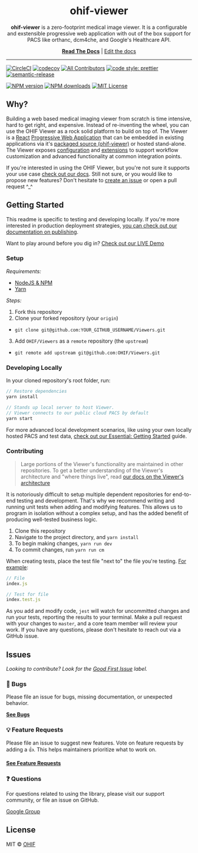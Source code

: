 <!-- prettier-ignore-start -->
<!-- markdownlint-disable -->
<div align="center">
  <h1>ohif-viewer</h1>
  <p><strong>ohif-viewer</strong> is a zero-footprint medical image viewer. It is a configurable and exstensible progressive web application with out of the box support for PACS like orthanc, dcm4che, and Google's Healthcare API.</p>
</div>


<div align="center">
  <a href="https://deploy-preview-398--ohif.netlify.com/"><strong>Read The Docs</strong></a> |
  <a href="https://github.com/OHIF/Viewers/tree/react/docs/latest">Edit the docs</a>
</div>


<hr />

[![CircleCI][circleci-image]][circleci-url]
[![codecov][codecov-image]][codecov-url]
[![All Contributors][all-contributors-image]][contributing-url]
[![code style: prettier][prettier-image]][prettier-url]
[![semantic-release][semantic-image]][semantic-url]

[![NPM version][npm-version-image]][npm-url]
[![NPM downloads][npm-downloads-image]][npm-url]
[![MIT License][license-image]][license-url]
<!-- markdownlint-enable -->
<!-- prettier-ignore-end -->

## Why?

Building a web based medical imaging viewer from scratch is time intensive, hard to get right, and expensive. Instead of re-inventing the wheel, you can use the OHIF Viewer as a rock solid platform to build on top of. The Viewer is a [React][react-url] [Progressive Web Application][pwa-url] that can be embedded in existing applications via it's [packaged source (ohif-viewer)][ohif-viewer-url] or hosted stand-alone. The Viewer exposes [configuration][configuration-url] and [extensions][extensions-url] to support workflow customization and advanced functionality at common integration points.

If you're interested in using the OHIF Viewer, but you're not sure it supports your use case [check out our docs](https://deploy-preview-398--ohif.netlify.com/). Still not sure, or you would like to propose new features? Don't hesitate to [create an issue](https://github.com/OHIF/Viewers/issues) or open a pull request ^_^


## Getting Started

This readme is specific to testing and developing locally. If you're more interested in production deployment strategies, [you can check out our documentation on publishing](https://deploy-preview-398--ohif.netlify.com/).

Want to play around before you dig in? [Check out our LIVE Demo](https://viewer.ohif.org/)

### Setup

_Requirements:_

- [NodeJS & NPM](https://nodejs.org/en/download/)
- [Yarn](https://yarnpkg.com/lang/en/docs/install/)

_Steps:_

1. Fork this repository
2. Clone your forked repository (your `origin`)
  - `git clone git@github.com:YOUR_GITHUB_USERNAME/Viewers.git`
3. Add `OHIF/Viewers` as a `remote` repository (the `upstream`)
  - `git remote add upstream git@github.com:OHIF/Viewers.git`


### Developing Locally

In your cloned repository's root folder, run:

```js
// Restore dependencies
yarn install

// Stands up local server to host Viewer.
// Viewer connects to our public cloud PACS by default
yarn start
```

For more advanced local development scenarios, like using your own locally hosted PACS and test data, [check out our Essential: Getting Started](https://deploy-preview-398--ohif.netlify.com/essentials/getting-started.html) guide.


### Contributing

> Large portions of the Viewer's functionality are maintained in other repositories. To get a better understanding of the Viewer's architecture and "where things live", read [our docs on the Viewer's architecture](https://deploy-preview-398--ohif.netlify.com/advanced/architecture.html#diagram)

It is notoriously difficult to setup multiple dependent repositories for
end-to-end testing and development. That's why we recommend writing and running
unit tests when adding and modifying features. This allows us to program in isolation without a complex setup, and has the added benefit of producing well-tested business logic.

1. Clone this repository
2. Navigate to the project directory, and `yarn install`
3. To begin making changes, `yarn run dev`
4. To commit changes, run `yarn run cm`

When creating tests, place the test file "next to" the file you're testing.
[For example](https://github.com/OHIF/Viewers/blob/react/src/index.test.js):

```js
// File
index.js

// Test for file
index.test.js
```

As you add and modify code, `jest` will watch for uncommitted changes and run
your tests, reporting the results to your terminal. Make a pull request with
your changes to `master`, and a core team member will review your work. If you
have any questions, please don't hesitate to reach out via a GitHub issue.

## Issues

_Looking to contribute? Look for the [Good First Issue][good-first-issue]
label._

### 🐛 Bugs

Please file an issue for bugs, missing documentation, or unexpected behavior.

[**See Bugs**][bugs]

### 💡 Feature Requests

Please file an issue to suggest new features. Vote on feature requests by adding
a 👍. This helps maintainers prioritize what to work on.

[**See Feature Requests**][requests-feature]

### ❓ Questions

For questions related to using the library, please visit our support community,
or file an issue on GitHub.

[Google Group][google-group]

## License

MIT © [OHIF](https://github.com/OHIF)

<!--
Links:
-->

<!-- prettier-ignore-start -->
<!-- ROW -->
[all-contributors-image]: https://img.shields.io/badge/all_contributors-0-orange.svg?style=flat-square
[contributing-url]: https://github.com/OHIF/Viewers/blob/react/CONTRIBUTING.md
[circleci-image]: https://circleci.com/gh/OHIF/Viewers.svg?style=svg
[circleci-url]: https://circleci.com/gh/OHIF/Viewers
[codecov-image]: https://codecov.io/gh/OHIF/Viewers/branch/react/graph/badge.svg
[codecov-url]: https://codecov.io/gh/OHIF/Viewers
[prettier-image]: https://img.shields.io/badge/code_style-prettier-ff69b4.svg?style=flat-square
[prettier-url]: https://github.com/prettier/prettier
[semantic-image]: https://img.shields.io/badge/%20%20%F0%9F%93%A6%F0%9F%9A%80-semantic--release-e10079.svg
[semantic-url]: https://github.com/semantic-release/semantic-release
<!-- ROW -->
[npm-url]: https://npmjs.org/package/ohif-viewer
[npm-downloads-image]: https://img.shields.io/npm/dm/ohif-viewer.svg?style=flat-square
[npm-version-image]: https://img.shields.io/npm/v/ohif-viewer.svg?style=flat-square
[license-image]: https://img.shields.io/badge/license-MIT-blue.svg?style=flat-square
[license-url]: LICENSE
<!-- DOCS -->
[react-url]: https://reactjs.org/
[pwa-url]: https://developers.google.com/web/progressive-web-apps/
[ohif-viewer-url]: https://www.npmjs.com/package/ohif-viewer
[configuration-url]: https://deploy-preview-398--ohif.netlify.com/essentials/configuration.html
[extensions-url]: https://deploy-preview-398--ohif.netlify.com/advanced/extensions.html
<!-- Misc. -->
[react-viewer]: https://github.com/OHIF/Viewers/tree/react
<!-- Issue Boilerplate -->
[bugs]: https://github.com/OHIF/Viewers/labels/bug
[requests-feature]: https://github.com/OHIF/Viewers/labels/enhancement
[good-first-issue]: https://github.com/OHIF/Viewers/labels/good%20first%20issue
[google-group]: https://groups.google.com/forum/#!forum/cornerstone-platform
<!-- prettier-ignore-end -->
